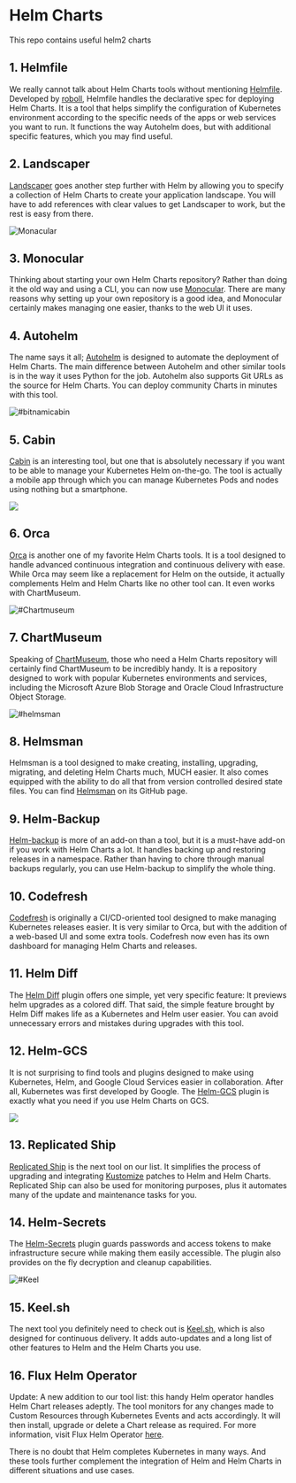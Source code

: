 # Helm Charts
This repo contains useful helm2 charts

## 1. Helmfile

We really cannot talk about Helm Charts tools without mentioning  [Helmfile](https://github.com/roboll/helmfile). Developed by  [roboll](https://github.com/roboll), Helmfile handles the declarative spec for deploying Helm Charts. It is a tool that helps simplify the configuration of Kubernetes environment according to the specific needs of the apps or web services you want to run. It functions the way Autohelm does, but with additional specific features, which you may find useful.

## 2. Landscaper

[Landscaper](https://github.com/Eneco/landscaper/)  goes another step further with Helm by allowing you to specify a collection of Helm Charts to create your application landscape. You will have to add references with clear values to get Landscaper to work, but the rest is easy from there.

![Monacular](https://2wded2jn6ekmzt6b3ruvnh15-wpengine.netdna-ssl.com/wp-content/uploads/2018/12/images-1.png)

## 3. Monocular

Thinking about starting your own Helm Charts repository? Rather than doing it the old way and using a CLI, you can now use  [Monocular](https://github.com/helm/monocular). There are many reasons why setting up your own repository is a good idea, and Monocular certainly makes managing one easier, thanks to the web UI it uses.

## 4. Autohelm

The name says it all;  [Autohelm](https://github.com/reactiveops/autohelm)  is designed to automate the deployment of Helm Charts. The main difference between Autohelm and other similar tools is in the way it uses Python for the job. Autohelm also supports Git URLs as the source for Helm Charts. You can deploy community Charts in minutes with this tool.

![#bitnamicabin](https://2wded2jn6ekmzt6b3ruvnh15-wpengine.netdna-ssl.com/wp-content/uploads/2018/12/34656521.png)

## 5. Cabin

[Cabin](https://github.com/bitnami-labs/cabin)  is an interesting tool, but one that is absolutely necessary if you want to be able to manage your Kubernetes Helm on-the-go. The tool is actually a mobile app through which you can manage Kubernetes Pods and nodes using nothing but a smartphone.

![](https://caylentinc.wpengine.com/wp-content/uploads/2018/12/orcalogo.png)

## 6. Orca

[Orca](https://github.com/nuvo/orca)  is another one of my favorite Helm Charts tools. It is a tool designed to handle advanced continuous integration and continuous delivery with ease. While Orca may seem like a replacement for Helm on the outside, it actually complements Helm and Helm Charts like no other tool can. It even works with ChartMuseum.

![#Chartmuseum](https://2wded2jn6ekmzt6b3ruvnh15-wpengine.netdna-ssl.com/wp-content/uploads/2018/12/logo2.png)

## 7. ChartMuseum

Speaking of  [ChartMuseum](https://github.com/helm/chartmuseum), those who need a Helm Charts repository will certainly find ChartMuseum to be incredibly handy. It is a repository designed to work with popular Kubernetes environments and services, including the Microsoft Azure Blob Storage and Oracle Cloud Infrastructure Object Storage.

![#helmsman](https://2wded2jn6ekmzt6b3ruvnh15-wpengine.netdna-ssl.com/wp-content/uploads/2018/12/helmsman-1024x306.png)

## 8. Helmsman

Helmsman is a tool designed to make creating, installing, upgrading, migrating, and deleting Helm Charts much, MUCH easier. It also comes equipped with the ability to do all that from version controlled desired state files. You can find  [Helmsman](https://github.com/Praqma/helmsman)  on its GitHub page.

## 9. Helm-Backup

[Helm-backup](https://github.com/maorfr/helm-backup)  is more of an add-on than a tool, but it is a must-have add-on if you work with Helm Charts a lot. It handles backing up and restoring releases in a namespace. Rather than having to chore through manual backups regularly, you can use Helm-backup to simplify the whole thing.

## 10. Codefresh

[Codefresh](https://codefresh.io/)  is originally a CI/CD-oriented tool designed to make managing Kubernetes releases easier. It is very similar to Orca, but with the addition of a web-based UI and some extra tools. Codefresh now even has its own dashboard for managing Helm Charts and releases.

## 11. Helm Diff

The  [Helm Diff](https://github.com/databus23/helm-diff)  plugin offers one simple, yet very specific feature: It previews helm upgrades as a colored diff. That said, the simple feature brought by Helm Diff makes life as a Kubernetes and Helm user easier. You can avoid unnecessary errors and mistakes during upgrades with this tool.

## 12. Helm-GCS

It is not surprising to find tools and plugins designed to make using Kubernetes, Helm, and Google Cloud Services easier in collaboration. After all, Kubernetes was first developed by Google. The  [Helm-GCS](https://github.com/viglesiasce/helm-gcs)  plugin is exactly what you need if you use Helm Charts on GCS.

![](https://staging-caylent.com.s223939.gridserver.com/wp-content/uploads/2018/12/shipshiplogo-150x150.png)

## 13. Replicated Ship

[Replicated Ship](https://github.com/replicatedhq/ship)  is the next tool on our list. It simplifies the process of upgrading and integrating  [Kustomize](https://github.com/kubernetes-sigs/kustomize)  patches to Helm and Helm Charts. Replicated Ship can also be used for monitoring purposes, plus it automates many of the update and maintenance tasks for you.

## 14. Helm-Secrets

The  [Helm-Secrets](https://github.com/futuresimple/helm-secrets)  plugin guards passwords and access tokens to make infrastructure secure while making them easily accessible. The plugin also provides on the fly decryption and cleanup capabilities.

![#Keel](https://2wded2jn6ekmzt6b3ruvnh15-wpengine.netdna-ssl.com/wp-content/uploads/2018/05/35-kell-logo.png)

## 15. Keel.sh

The next tool you definitely need to check out is  [Keel.sh](https://keel.sh/), which is also designed for continuous delivery. It adds auto-updates and a long list of other features to Helm and the Helm Charts you use.

## 16. Flux Helm Operator

Update: A new addition to our tool list: this handy Helm operator handles Helm Chart releases adeptly. The tool monitors for any changes made to Custom Resources through Kubernetes Events and acts accordingly. It will then install, upgrade or delete a Chart release as required. For more information, visit Flux Helm Operator  [here](https://github.com/fluxcd/flux/tree/master/chart/flux).

There is no doubt that Helm completes Kubernetes in many ways. And these tools further complement the integration of Helm and Helm Charts in different situations and use cases.

